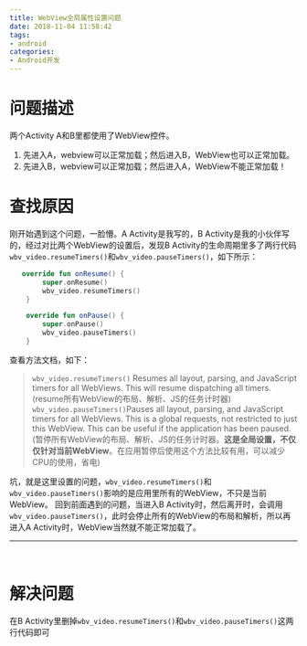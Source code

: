 ```yaml
---
title: WebView全局属性设置问题
date: 2018-11-04 11:58:42
tags:
- android
categories:
- Android开发
---
```


# 问题描述

两个Activity A和B里都使用了WebView控件。

1. 先进入A，webview可以正常加载；然后进入B，WebView也可以正常加载。
2. 先进入B，webview可以正常加载；然后进入A，WebView不能正常加载！

<!-- more -->

# 查找原因

刚开始遇到这个问题，一脸懵。A Activity是我写的，B Activity是我的小伙伴写的，经过对比两个WebView的设置后，发现B Activity的生命周期里多了两行代码`wbv_video.resumeTimers()`和`wbv_video.pauseTimers()`，如下所示：

```kotlin
   override fun onResume() {
        super.onResume()
        wbv_video.resumeTimers()
    }

    override fun onPause() {
        super.onPause()
        wbv_video.pauseTimers()
    }
```
查看方法文档，如下：
>`wbv_video.resumeTimers()` Resumes all layout, parsing, and JavaScript timers for all WebViews. This will resume dispatching all timers.(resume所有WebView的布局、解析、JS的任务计时器)
>`wbv_video.pauseTimers()`Pauses all layout, parsing, and JavaScript timers for all WebViews. This is a global requests, not restricted to just this WebView. This can be useful if the application has been paused.(暂停所有WebView的布局、解析、JS的任务计时器。**这是全局设置，不仅仅针对当前WebView**。在应用暂停后使用这个方法比较有用，可以减少CPU的使用，省电)

坑，就是这里设置的问题，`wbv_video.resumeTimers()`和`wbv_video.pauseTimers()`影响的是应用里所有的WebView，不只是当前WebView。
回到前面遇到的问题，当进入B Activity时，然后离开时，会调用`wbv_video.pauseTimers()`，此时会停止所有的WebView的布局和解析，所以再进入A Activity时，WebView当然就不能正常加载了。

-- -- --

<br>

# 解决问题

在B Activity里删掉`wbv_video.resumeTimers()`和`wbv_video.pauseTimers()`这两行代码即可